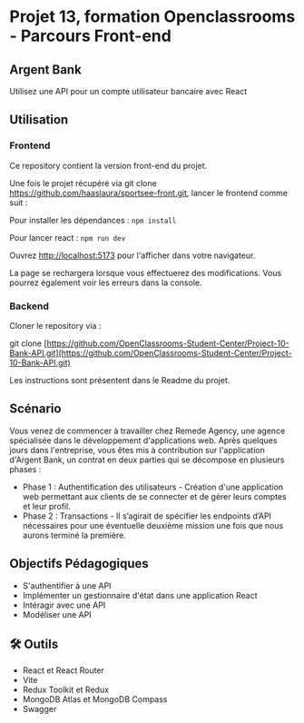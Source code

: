 # Projet 13, formation Openclassrooms - Parcours Front-end
## Argent Bank
Utilisez une API pour un compte utilisateur bancaire avec React

## Utilisation
### Frontend
Ce repository contient la version front-end du projet.

Une fois le projet récupéré via git clone https://github.com/haaslaura/sportsee-front.git, lancer le frontend comme suit :

Pour installer les dépendances : `npm install`

Pour lancer react : `npm run dev`

Ouvrez [http://localhost:5173](http://localhost:5173) pour l'afficher dans votre navigateur.

La page se rechargera lorsque vous effectuerez des modifications. Vous pourrez également voir les erreurs dans la console.

### Backend
Cloner le repository via :

git clone [https://github.com/OpenClassrooms-Student-Center/Project-10-Bank-API.git](https://github.com/OpenClassrooms-Student-Center/Project-10-Bank-API.git)

Les instructions sont présentent dans le Readme du projet.

## Scénario
Vous venez de commencer à travailler chez Remede Agency, une agence spécialisée dans le développement d'applications web. Après quelques jours dans l'entreprise, vous êtes mis à contribution sur l'application d'Argent Bank, un contrat en deux parties qui se décompose en plusieurs phases :
- Phase 1 : Authentification des utilisateurs - Création d'une application web permettant aux clients de se connecter et de gérer leurs comptes et leur profil.
- Phase 2 : Transactions - Il s’agirait de spécifier les endpoints d’API nécessaires pour une éventuelle deuxième mission une fois que nous aurons terminé la première.
 
## Objectifs Pédagogiques
- S'authentifier à une API
- Implémenter un gestionnaire d'état dans une application React
- Intéragir avec une API
- Modéliser une API

## 🛠 Outils
- React et React Router
- Vite
- Redux Toolkit et Redux
- MongoDB Atlas et MongoDB Compass
- Swagger